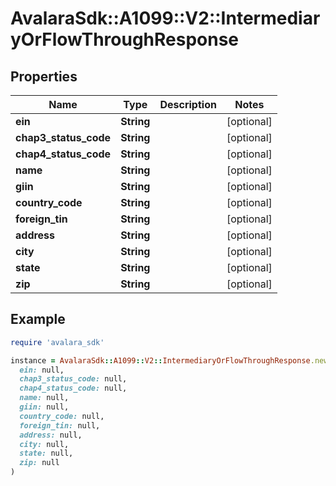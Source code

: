 # AvalaraSdk::A1099::V2::IntermediaryOrFlowThroughResponse

## Properties

| Name | Type | Description | Notes |
| ---- | ---- | ----------- | ----- |
| **ein** | **String** |  | [optional] |
| **chap3_status_code** | **String** |  | [optional] |
| **chap4_status_code** | **String** |  | [optional] |
| **name** | **String** |  | [optional] |
| **giin** | **String** |  | [optional] |
| **country_code** | **String** |  | [optional] |
| **foreign_tin** | **String** |  | [optional] |
| **address** | **String** |  | [optional] |
| **city** | **String** |  | [optional] |
| **state** | **String** |  | [optional] |
| **zip** | **String** |  | [optional] |

## Example

```ruby
require 'avalara_sdk'

instance = AvalaraSdk::A1099::V2::IntermediaryOrFlowThroughResponse.new(
  ein: null,
  chap3_status_code: null,
  chap4_status_code: null,
  name: null,
  giin: null,
  country_code: null,
  foreign_tin: null,
  address: null,
  city: null,
  state: null,
  zip: null
)
```

